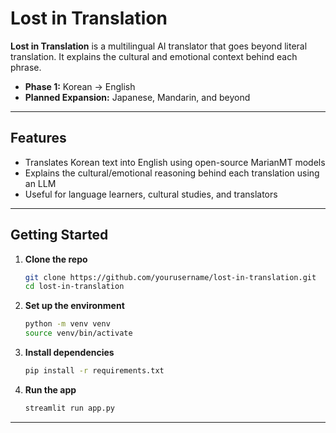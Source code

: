 # Lost in Translation
**Lost in Translation** is a multilingual AI translator that goes beyond literal translation. It explains the cultural and emotional context behind each phrase.

- **Phase 1:** Korean → English
- **Planned Expansion:** Japanese, Mandarin, and beyond

---

## Features
- Translates Korean text into English using open-source MarianMT models
- Explains the cultural/emotional reasoning behind each translation using an LLM
- Useful for language learners, cultural studies, and translators

---

## Getting Started
1. **Clone the repo**
   ```bash
   git clone https://github.com/yourusername/lost-in-translation.git
   cd lost-in-translation
   ```
2. **Set up the environment**
   ```bash
   python -m venv venv
   source venv/bin/activate
   ```
3. **Install dependencies**
   ```bash
   pip install -r requirements.txt
   ```
4. **Run the app**
   ```bash
   streamlit run app.py
   ```

---

